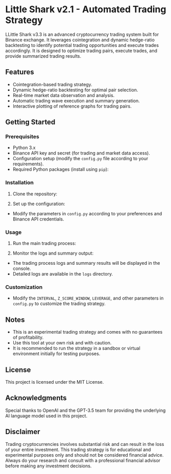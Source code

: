 # Little Shark v2.1 - Automated Trading Strategy

LLittle Shark v3.3 is an advanced cryptocurrency trading system built for Binance exchange. It leverages cointegration and dynamic hedge-ratio backtesting to identify potential trading opportunities and execute trades accordingly. It is designed to optimize trading pairs, execute trades, and provide summarized trading results.

## Features

- Cointegration-based trading strategy.
- Dynamic hedge-ratio backtesting for optimal pair selection.
- Real-time market data observation and analysis.
- Automatic trading wave execution and summary generation.
- Interactive plotting of reference graphs for trading pairs.

## Getting Started

### Prerequisites

- Python 3.x
- Binance API key and secret (for trading and market data access).
- Configuration setup (modify the `config.py` file according to your requirements).
- Required Python packages (install using `pip`):


### Installation

1. Clone the repository:

2. Set up the configuration:

- Modify the parameters in `config.py` according to your preferences and Binance API credentials.

### Usage

1. Run the main trading process:

2. Monitor the logs and summary output:

- The trading process logs and summary results will be displayed in the console.
- Detailed logs are available in the `logs` directory.

### Customization

- Modify the `INTERVAL`, `Z_SCORE_WINDOW`, `LEVERAGE`, and other parameters in `config.py` to customize the trading strategy.

## Notes

- This is an experimental trading strategy and comes with no guarantees of profitability.
- Use this tool at your own risk and with caution.
- It is recommended to run the strategy in a sandbox or virtual environment initially for testing purposes.

## License

This project is licensed under the MIT License.

## Acknowledgments

Special thanks to OpenAI and the GPT-3.5 team for providing the underlying AI language model used in this project.

## Disclaimer

Trading cryptocurrencies involves substantial risk and can result in the loss of your entire investment. This trading strategy is for educational and experimental purposes only and should not be considered financial advice. Always do your research and consult with a professional financial advisor before making any investment decisions.



